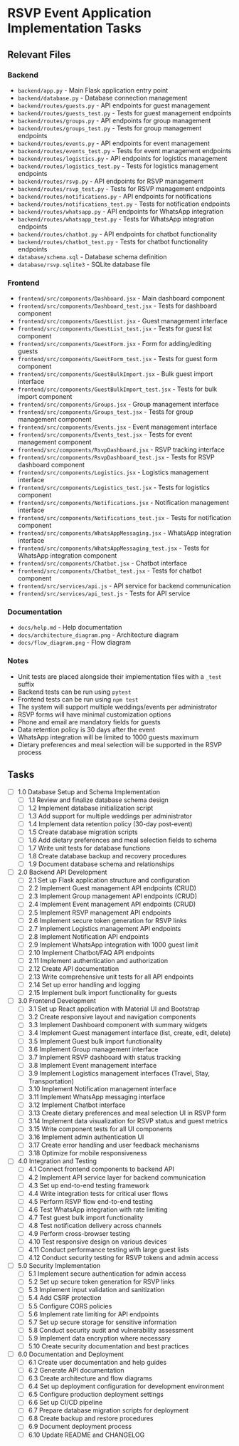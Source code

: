# RSVP Event Application Implementation Tasks

## Relevant Files

### Backend
- `backend/app.py` - Main Flask application entry point
- `backend/database.py` - Database connection management
- `backend/routes/guests.py` - API endpoints for guest management
- `backend/routes/guests_test.py` - Tests for guest management endpoints
- `backend/routes/groups.py` - API endpoints for group management
- `backend/routes/groups_test.py` - Tests for group management endpoints
- `backend/routes/events.py` - API endpoints for event management
- `backend/routes/events_test.py` - Tests for event management endpoints
- `backend/routes/logistics.py` - API endpoints for logistics management
- `backend/routes/logistics_test.py` - Tests for logistics management endpoints
- `backend/routes/rsvp.py` - API endpoints for RSVP management
- `backend/routes/rsvp_test.py` - Tests for RSVP management endpoints
- `backend/routes/notifications.py` - API endpoints for notifications
- `backend/routes/notifications_test.py` - Tests for notification endpoints
- `backend/routes/whatsapp.py` - API endpoints for WhatsApp integration
- `backend/routes/whatsapp_test.py` - Tests for WhatsApp integration endpoints
- `backend/routes/chatbot.py` - API endpoints for chatbot functionality
- `backend/routes/chatbot_test.py` - Tests for chatbot functionality endpoints
- `database/schema.sql` - Database schema definition
- `database/rsvp.sqlite3` - SQLite database file

### Frontend
- `frontend/src/components/Dashboard.jsx` - Main dashboard component
- `frontend/src/components/Dashboard_test.jsx` - Tests for dashboard component
- `frontend/src/components/GuestList.jsx` - Guest management interface
- `frontend/src/components/GuestList_test.jsx` - Tests for guest list component
- `frontend/src/components/GuestForm.jsx` - Form for adding/editing guests
- `frontend/src/components/GuestForm_test.jsx` - Tests for guest form component
- `frontend/src/components/GuestBulkImport.jsx` - Bulk guest import interface
- `frontend/src/components/GuestBulkImport_test.jsx` - Tests for bulk import component
- `frontend/src/components/Groups.jsx` - Group management interface
- `frontend/src/components/Groups_test.jsx` - Tests for group management component
- `frontend/src/components/Events.jsx` - Event management interface
- `frontend/src/components/Events_test.jsx` - Tests for event management component
- `frontend/src/components/RsvpDashboard.jsx` - RSVP tracking interface
- `frontend/src/components/RsvpDashboard_test.jsx` - Tests for RSVP dashboard component
- `frontend/src/components/Logistics.jsx` - Logistics management interface
- `frontend/src/components/Logistics_test.jsx` - Tests for logistics component
- `frontend/src/components/Notifications.jsx` - Notification management interface
- `frontend/src/components/Notifications_test.jsx` - Tests for notification component
- `frontend/src/components/WhatsAppMessaging.jsx` - WhatsApp integration interface
- `frontend/src/components/WhatsAppMessaging_test.jsx` - Tests for WhatsApp integration component
- `frontend/src/components/Chatbot.jsx` - Chatbot interface
- `frontend/src/components/Chatbot_test.jsx` - Tests for chatbot component
- `frontend/src/services/api.js` - API service for backend communication
- `frontend/src/services/api_test.js` - Tests for API service

### Documentation
- `docs/help.md` - Help documentation
- `docs/architecture_diagram.png` - Architecture diagram
- `docs/flow_diagram.png` - Flow diagram

### Notes

- Unit tests are placed alongside their implementation files with a `_test` suffix
- Backend tests can be run using `pytest`
- Frontend tests can be run using `npm test`
- The system will support multiple weddings/events per administrator
- RSVP forms will have minimal customization options
- Phone and email are mandatory fields for guests
- Data retention policy is 30 days after the event
- WhatsApp integration will be limited to 1000 guests maximum
- Dietary preferences and meal selection will be supported in the RSVP process

## Tasks

- [ ] 1.0 Database Setup and Schema Implementation
  - [ ] 1.1 Review and finalize database schema design
  - [ ] 1.2 Implement database initialization script
  - [ ] 1.3 Add support for multiple weddings per administrator
  - [ ] 1.4 Implement data retention policy (30-day post-event)
  - [ ] 1.5 Create database migration scripts
  - [ ] 1.6 Add dietary preferences and meal selection fields to schema
  - [ ] 1.7 Write unit tests for database functions
  - [ ] 1.8 Create database backup and recovery procedures
  - [ ] 1.9 Document database schema and relationships

- [ ] 2.0 Backend API Development
  - [ ] 2.1 Set up Flask application structure and configuration
  - [ ] 2.2 Implement Guest management API endpoints (CRUD)
  - [ ] 2.3 Implement Group management API endpoints (CRUD)
  - [ ] 2.4 Implement Event management API endpoints (CRUD)
  - [ ] 2.5 Implement RSVP management API endpoints
  - [ ] 2.6 Implement secure token generation for RSVP links
  - [ ] 2.7 Implement Logistics management API endpoints
  - [ ] 2.8 Implement Notification API endpoints
  - [ ] 2.9 Implement WhatsApp integration with 1000 guest limit
  - [ ] 2.10 Implement Chatbot/FAQ API endpoints
  - [ ] 2.11 Implement authentication and authorization
  - [ ] 2.12 Create API documentation
  - [ ] 2.13 Write comprehensive unit tests for all API endpoints
  - [ ] 2.14 Set up error handling and logging
  - [ ] 2.15 Implement bulk import functionality for guests

- [ ] 3.0 Frontend Development
  - [ ] 3.1 Set up React application with Material UI and Bootstrap
  - [ ] 3.2 Create responsive layout and navigation components
  - [ ] 3.3 Implement Dashboard component with summary widgets
  - [ ] 3.4 Implement Guest management interface (list, create, edit, delete)
  - [ ] 3.5 Implement Guest bulk import functionality
  - [ ] 3.6 Implement Group management interface
  - [ ] 3.7 Implement RSVP dashboard with status tracking
  - [ ] 3.8 Implement Event management interface
  - [ ] 3.9 Implement Logistics management interfaces (Travel, Stay, Transportation)
  - [ ] 3.10 Implement Notification management interface
  - [ ] 3.11 Implement WhatsApp messaging interface
  - [ ] 3.12 Implement Chatbot interface
  - [ ] 3.13 Create dietary preferences and meal selection UI in RSVP form
  - [ ] 3.14 Implement data visualization for RSVP status and guest metrics
  - [ ] 3.15 Write component tests for all UI components
  - [ ] 3.16 Implement admin authentication UI
  - [ ] 3.17 Create error handling and user feedback mechanisms
  - [ ] 3.18 Optimize for mobile responsiveness

- [ ] 4.0 Integration and Testing
  - [ ] 4.1 Connect frontend components to backend API
  - [ ] 4.2 Implement API service layer for backend communication
  - [ ] 4.3 Set up end-to-end testing framework
  - [ ] 4.4 Write integration tests for critical user flows
  - [ ] 4.5 Perform RSVP flow end-to-end testing
  - [ ] 4.6 Test WhatsApp integration with rate limiting
  - [ ] 4.7 Test guest bulk import functionality
  - [ ] 4.8 Test notification delivery across channels
  - [ ] 4.9 Perform cross-browser testing
  - [ ] 4.10 Test responsive design on various devices
  - [ ] 4.11 Conduct performance testing with large guest lists
  - [ ] 4.12 Conduct security testing for RSVP tokens and admin access

- [ ] 5.0 Security Implementation
  - [ ] 5.1 Implement secure authentication for admin access
  - [ ] 5.2 Set up secure token generation for RSVP links
  - [ ] 5.3 Implement input validation and sanitization
  - [ ] 5.4 Add CSRF protection
  - [ ] 5.5 Configure CORS policies
  - [ ] 5.6 Implement rate limiting for API endpoints
  - [ ] 5.7 Set up secure storage for sensitive information
  - [ ] 5.8 Conduct security audit and vulnerability assessment
  - [ ] 5.9 Implement data encryption where necessary
  - [ ] 5.10 Create security documentation and best practices

- [ ] 6.0 Documentation and Deployment
  - [ ] 6.1 Create user documentation and help guides
  - [ ] 6.2 Generate API documentation
  - [ ] 6.3 Create architecture and flow diagrams
  - [ ] 6.4 Set up deployment configuration for development environment
  - [ ] 6.5 Configure production deployment settings
  - [ ] 6.6 Set up CI/CD pipeline
  - [ ] 6.7 Prepare database migration scripts for deployment
  - [ ] 6.8 Create backup and restore procedures
  - [ ] 6.9 Document deployment process
  - [ ] 6.10 Update README and CHANGELOG
